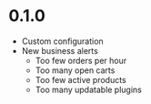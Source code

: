 # 0.1.0

- Custom configuration
- New business alerts
  - Too few orders per hour
  - Too many open carts
  - Too few active products
  - Too many updatable plugins
